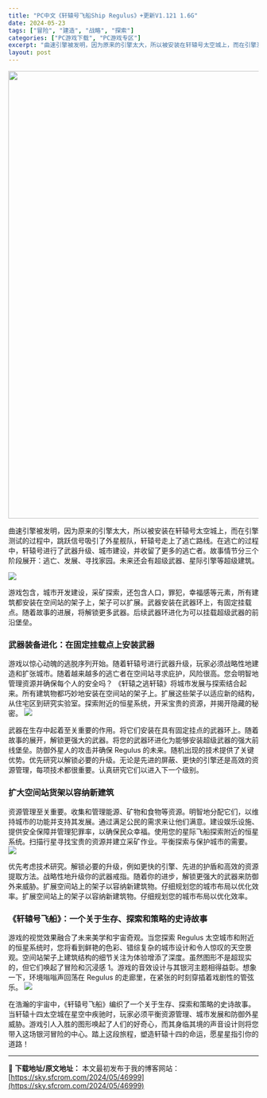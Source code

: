 ```yaml
---
title: "PC中文《轩辕号飞船Ship Regulus》+更新V1.121 1.6G"
date: 2024-05-23
tags: ["冒险", "建造", "战略", "探索"]
categories: ["PC游戏下载", "PC游戏专区"]
excerpt: "曲速引擎被发明，因为原来的引擎太大，所以被安装在轩辕号太空城上，而在引擎测试的过程中，跳跃信号吸引了外星舰队，轩辕号走上了逃亡路线。在逃亡的过程中，轩辕号进行了武器升级、城市建设，并收留了更多的逃亡者。故事情节分三个阶段展开：逃亡、发展、寻找家园。未来还会有超级武器、星际引擎等超级建筑。 游戏包含，&hellip;"
layout: post
---
```


<img class="aligncenter size-full wp-image-47000" src="https://sky.sfcrom.com/wp-content/uploads/2024/05/2024052300221195.webp" alt="" width="600" height="900" />

曲速引擎被发明，因为原来的引擎太大，所以被安装在轩辕号太空城上，而在引擎测试的过程中，跳跃信号吸引了外星舰队，轩辕号走上了逃亡路线。在逃亡的过程中，轩辕号进行了武器升级、城市建设，并收留了更多的逃亡者。故事情节分三个阶段展开：逃亡、发展、寻找家园。未来还会有超级武器、星际引擎等超级建筑。

<img src="https://sky.sfcrom.com/wp-content/uploads/2024/05/20240523082420-8bb06.jpeg" />

<span>游戏包含，城市开发建设，采矿探索，还包含人口，罪犯，幸福感等元素，所有建筑都安装在空间站的架子上，架子可以扩展。武器安装在武器环上，有固定挂载点。随着故事的进展，将解锁更多武器。后续武器环进化为可以挂载超级武器的前沿堡垒。</span>
<h3><span>武器装备进化：在固定挂载点上安装武器</span></h3>
<span>游戏以惊心动魄的逃脱序列开始。随着轩辕号进行武器升级，玩家必须战略性地建造和扩张城市。随着越来越多的逃亡者在空间站寻求庇护，风险很高。您会明智地管理资源并确保每个人的安全吗？ 《轩辕之逃轩辕》将城市发展与探索结合起来。所有建筑物都巧妙地安装在空间站的架子上。扩展这些架子以适应新的结构，从住宅区到研究实验室。探索附近的恒星系统，开采宝贵的资源，并揭开隐藏的秘密。</span>

<img src="https://sky.sfcrom.com/wp-content/uploads/2024/05/20240523082425-72615.jpeg" />

<span>武器在生存中起着至关重要的作用。将它们安装在具有固定挂点的武器环上。随着故事的展开，解锁更强大的武器。将您的武器环进化为能够安装超级武器的强大前线堡垒。防御外星人的攻击并确保 Regulus 的未来。随机出现的技术提供了关键优势。优先研究以解锁必要的升级。无论是先进的屏蔽、更快的引擎还是高效的资源管理，每项技术都很重要。认真研究它们以进入下一个级别。</span>
<h3><span>扩大空间站货架以容纳新建筑</span></h3>
<span>资源管理至关重要。收集和管理能源、矿物和食物等资源。明智地分配它们，以维持城市的功能并支持其发展。通过满足公民的需求来让他们满意。建设娱乐设施、提供安全保障并管理犯罪率，以确保民众幸福。使用您的星际飞船探索附近的恒星系统。扫描行星寻找宝贵的资源并建立采矿作业。平衡探索与保护城市的需要。</span>

<img src="https://sky.sfcrom.com/wp-content/uploads/2024/05/20240523082429-e4e20.jpeg" />

<span>优先考虑技术研究。解锁必要的升级，例如更快的引擎、先进的护盾和高效的资源提取方法。战略性地升级你的武器戒指。随着你的进步，解锁更强大的武器来防御外来威胁。扩展空间站上的架子以容纳新建筑物。仔细规划您的城市布局以优化效率。扩展空间站上的架子以容纳新建筑物。仔细规划您的城市布局以优化效率。</span>
<h3><span>《轩辕号飞船》：一个关于生存、探索和策略的史诗故事</span></h3>
<span>游戏的视觉效果融合了未来美学和宇宙奇观。当您探索 Regulus 太空城市和附近的恒星系统时，您将看到鲜艳的色彩、错综复杂的城市设计和令人惊叹的天空景观。空间站架子上建筑结构的细节关注为体验增添了深度。虽然图形不是超现实的，但它们唤起了冒险和沉浸感 1。游戏的音效设计与其银河主题相得益彰。想象一下，环境嗡嗡声回荡在 Regulus 的走廊里，在紧张的时刻穿插着戏剧性的管弦乐。</span>

<img src="https://sky.sfcrom.com/wp-content/uploads/2024/05/20240523082433-407c3.jpeg" />

在浩瀚的宇宙中，《轩辕号飞船》编织了一个关于生存、探索和策略的史诗故事。当轩辕十四太空城在星空中疾驰时，玩家必须平衡资源管理、城市发展和防御外星威胁。游戏引人入胜的图形唤起了人们的好奇心，而其身临其境的声音设计则将您带入这场银河冒险的中心。踏上这段旅程，塑造轩辕十四的命运，愿星星指引你的道路！

---
📖 **下载地址/原文地址：** 本文最初发布于我的博客网站：[https://sky.sfcrom.com/2024/05/46999](https://sky.sfcrom.com/2024/05/46999)
